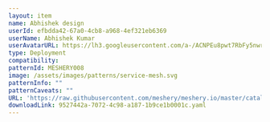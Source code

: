 ```yaml
---
layout: item
name: Abhishek design
userId: efbdda42-67a0-4cb8-a968-4ef321eb6369
userName: Abhishek Kumar
userAvatarURL: https://lh3.googleusercontent.com/a-/ACNPEu8pwt7RbFy5nwrRaGTVPkfgnkYn-GF5dfVSrSOB=s96-c
type: Deployment
compatibility: 
patternId: MESHERY008
image: /assets/images/patterns/service-mesh.svg
patternInfo: ""
patternCaveats: ""
URL: 'https://raw.githubusercontent.com/meshery/meshery.io/master/catalog/9527442a-7072-4c98-a187-1b9ce1b0001c.yaml'
downloadLink: 9527442a-7072-4c98-a187-1b9ce1b0001c.yaml
---
```


